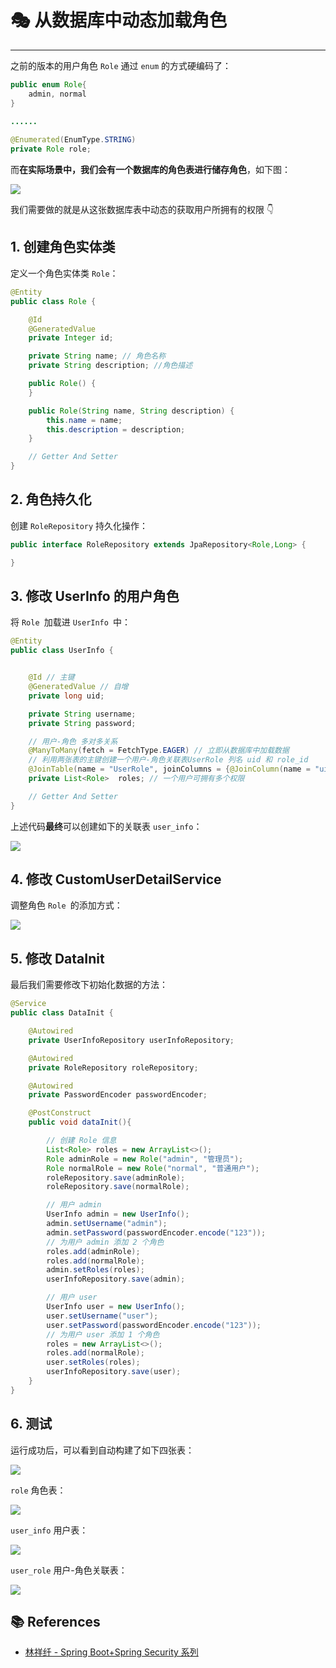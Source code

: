 # 🎭 从数据库中动态加载角色

---


之前的版本的用户角色 `Role` 通过 `enum` 的方式硬编码了：

```java
public enum Role{
    admin, normal
}

......
    
@Enumerated(EnumType.STRING)
private Role role;
```

而**在实际场景中，我们会有一个数据库的角色表进行储存角色**，如下图：

![](https://gitee.com/veal98/images/raw/master/img/20200812103047.png)

我们需要做的就是从这张数据库表中动态的获取用户所拥有的权限 👇

## 1. 创建角色实体类

定义一个角色实体类 `Role`：

```java
@Entity
public class Role {

    @Id
    @GeneratedValue
    private Integer id;

    private String name; // 角色名称
    private String description; //角色描述

    public Role() {
    }

    public Role(String name, String description) {
        this.name = name;
        this.description = description;
    }

    // Getter And Setter
}
```

## 2. 角色持久化

创建 `RoleRepository` 持久化操作：

```java
public interface RoleRepository extends JpaRepository<Role,Long> {

}
```

## 3. 修改 UserInfo 的用户角色

将 `Role `加载进 `UserInfo `中：

```java
@Entity
public class UserInfo {


    @Id // 主键
    @GeneratedValue // 自增
    private long uid;

    private String username;
    private String password;

    // 用户-角色 多对多关系
    @ManyToMany(fetch = FetchType.EAGER) // 立即从数据库中加载数据
    // 利用两张表的主键创建一个用户-角色关联表UserRole 列名 uid 和 role_id
    @JoinTable(name = "UserRole", joinColumns = {@JoinColumn(name = "uid")}, inverseJoinColumns = {@JoinColumn(name = "role_id")})
    private List<Role>  roles; // 一个用户可拥有多个权限

    // Getter And Setter
}
```

上述代码**最终**可以创建如下的关联表 `user_info`：

![](https://gitee.com/veal98/images/raw/master/img/20200812103705.png)

## 4. 修改 CustomUserDetailService

调整角色 `Role `的添加方式：

![](https://gitee.com/veal98/images/raw/master/img/20200812103924.png)

## 5. 修改 DataInit

最后我们需要修改下初始化数据的方法：

```java
@Service
public class DataInit {

    @Autowired
    private UserInfoRepository userInfoRepository;

    @Autowired
    private RoleRepository roleRepository;

    @Autowired
    private PasswordEncoder passwordEncoder;

    @PostConstruct
    public void dataInit(){

        // 创建 Role 信息
        List<Role> roles = new ArrayList<>();
        Role adminRole = new Role("admin", "管理员");
        Role normalRole = new Role("normal", "普通用户");
        roleRepository.save(adminRole);
        roleRepository.save(normalRole);

        // 用户 admin
        UserInfo admin = new UserInfo();
        admin.setUsername("admin");
        admin.setPassword(passwordEncoder.encode("123"));
        // 为用户 admin 添加 2 个角色
        roles.add(adminRole);
        roles.add(normalRole);
        admin.setRoles(roles);
        userInfoRepository.save(admin);

        // 用户 user
        UserInfo user = new UserInfo();
        user.setUsername("user");
        user.setPassword(passwordEncoder.encode("123"));
        // 为用户 user 添加 1 个角色
        roles = new ArrayList<>(); 
        roles.add(normalRole);
        user.setRoles(roles);
        userInfoRepository.save(user);
    }
}
```

## 6. 测试

运行成功后，可以看到自动构建了如下四张表：

![](https://gitee.com/veal98/images/raw/master/img/20200812104235.png)

`role` 角色表：

![](https://gitee.com/veal98/images/raw/master/img/20200812104337.png)

`user_info` 用户表：

![](https://gitee.com/veal98/images/raw/master/img/20200812104351.png)

`user_role` 用户-角色关联表：

![](https://gitee.com/veal98/images/raw/master/img/20200812104403.png)

## 📚 References

- [林祥纤 - Spring Boot+Spring Security 系列](https://www.iteye.com/blog/412887952-qq-com-2441544)